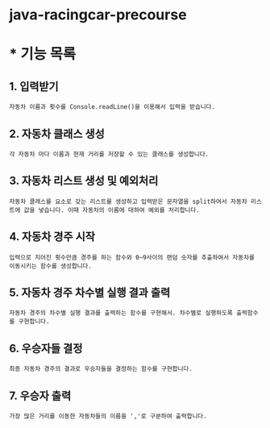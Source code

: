 # java-racingcar-precourse
# * 기능 목록
## 1. 입력받기
    자동차 이름과 횟수를 Console.readLine()을 이용해서 입력을 받습니다.
## 2. 자동차 클래스 생성
    각 자동차 마다 이름과 현재 거리를 저장할 수 있는 클래스를 생성합니다.
## 3. 자동차 리스트 생성 및 예외처리
    자동차 클래스를 요소로 갖는 리스트를 생성하고 입력받은 문자열을 split하여서 자동차 리스트에 값을 넣습니다. 이때 자동차의 이름에 대하여 예외를 처리합니다.
## 4. 자동차 경주 시작
    입력으로 지어진 횟수만큼 경주를 하는 함수와 0~9사이의 랜덤 숫자를 추출하여서 자동차를 이동시키는 함수를 생성합니다.
## 5. 자동차 경주 차수별 실행 결과 출력
    자동차 경주의 차수별 실행 결과를 출력하는 함수를 구현해서. 차수별로 실행하도록 출력함수를 구현합니다.
## 6. 우승자들 결정
    최종 자동차 경주의 결과로 우승자들을 결정하는 함수를 구현합니다.
## 7. 우승자 출력
    가장 많은 거리를 이동한 자동차들의 이름을 ','로 구분하여 출력합니다.
